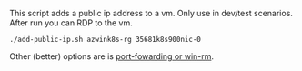 This script adds a public ip address to a vm. Only use in dev/test scenarios.  After run you can RDP to the vm. 

```
./add-public-ip.sh azwink8s-rg 35681k8s900nic-0
```

Other (better) options are is [port-fowarding or win-rm](https://github.com/PatrickLang/kubernetes-windows-dev#connecting-to-a-windows-node). 